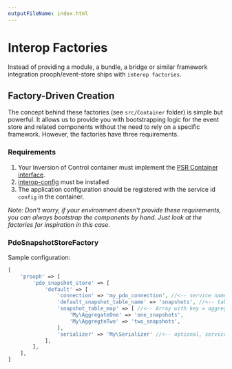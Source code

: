```yaml
---
outputFileName: index.html
---
```


# Interop Factories

Instead of providing a module, a bundle, a bridge or similar framework integration prooph/event-store ships with `interop factories`.

## Factory-Driven Creation

The concept behind these factories (see `src/Container` folder) is simple but powerful. It allows us to provide you with bootstrapping logic for the event store and related components
without the need to rely on a specific framework. However, the factories have three requirements.

### Requirements

1. Your Inversion of Control container must implement the [PSR Container interface](https://github.com/php-fig/container).
2. [interop-config](https://github.com/sandrokeil/interop-config) must be installed
3. The application configuration should be registered with the service id `config` in the container.

*Note: Don't worry, if your environment doesn't provide these requirements, you can
always bootstrap the components by hand. Just look at the factories for inspiration in this case.*

### PdoSnapshotStoreFactory

Sample configuration:

```php
[
    'prooph' => [
        'pdo_snapshot_store' => [
            'default' => [
                'connection' => 'my_pdo_connection', //<-- service name of your pdo connection
                'default_snapshot_table_name' => 'snapshots', //<-- table name of your snapshots, defaults to `snapshots`
                'snapshot_table_map' => [ //<-- Array with key = aggregate type, value = snapshot table name, defaults to empty array
                    'My\AggregateOne' => 'one_snapshots',
                    'My\AggregteTwo' => 'two_snapshots',
                ],
                'serializer' => 'My\Serializer' //<-- optional, service name of a custom serializer
            ],
        ],
    ],
]
```
